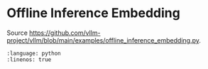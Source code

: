 # Offline Inference Embedding

Source <https://github.com/vllm-project/vllm/blob/main/examples/offline_inference_embedding.py>.

```{literalinclude} ../../../../examples/offline_inference_embedding.py
:language: python
:linenos: true
```
